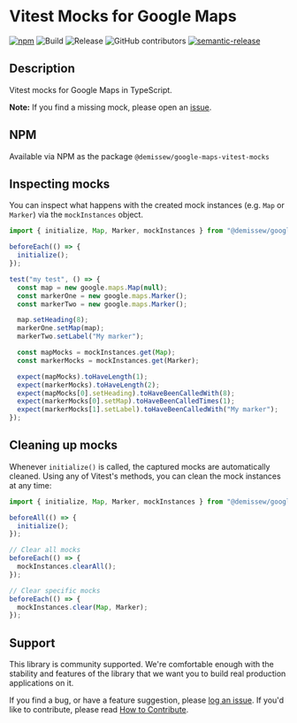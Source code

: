 # Vitest Mocks for Google Maps

[![npm](https://img.shields.io/npm/v/@demissew/google-maps-vitest-mocks)](https://www.npmjs.com/package/@demissew/google-maps-vitest-mocks)
![Build](https://github.com/demissew/google-maps-vitest-mocks/workflows/Test/badge.svg)
![Release](https://github.com/demissew/google-maps-vitest-mocks/workflows/Release/badge.svg)
![GitHub contributors](https://img.shields.io/github/contributors/demissew/google-maps-vitest-mocks?color=green)
[![semantic-release](https://img.shields.io/badge/%20%20%F0%9F%93%A6%F0%9F%9A%80-semantic--release-e10079.svg)](https://github.com/semantic-release/semantic-release)


## Description

Vitest mocks for Google Maps in TypeScript.

**Note:** If you find a missing mock, please open an [issue][issues].

## NPM

Available via NPM as the package `@demissew/google-maps-vitest-mocks`

## Inspecting mocks

You can inspect what happens with the created mock instances (e.g. `Map` or `Marker`) via the `mockInstances` object.

```ts
import { initialize, Map, Marker, mockInstances } from "@demissew/google-maps-vitest-mocks";

beforeEach(() => {
  initialize();
});

test("my test", () => {
  const map = new google.maps.Map(null);
  const markerOne = new google.maps.Marker();
  const markerTwo = new google.maps.Marker();

  map.setHeading(8);
  markerOne.setMap(map);
  markerTwo.setLabel("My marker");

  const mapMocks = mockInstances.get(Map);
  const markerMocks = mockInstances.get(Marker);

  expect(mapMocks).toHaveLength(1);
  expect(markerMocks).toHaveLength(2);
  expect(mapMocks[0].setHeading).toHaveBeenCalledWith(8);
  expect(markerMocks[0].setMap).toHaveBeenCalledTimes(1);
  expect(markerMocks[1].setLabel).toHaveBeenCalledWith("My marker");
});
```

## Cleaning up mocks

Whenever `initialize()` is called, the captured mocks are automatically cleaned. Using any of Vitest's methods, you can clean the mock instances at any time:

```ts
import { initialize, Map, Marker, mockInstances } from "@demissew/google-maps-vitest-mocks";

beforeAll(() => {
  initialize();
});

// Clear all mocks
beforeEach(() => {
  mockInstances.clearAll();
});

// Clear specific mocks
beforeEach(() => {
  mockInstances.clear(Map, Marker);
});
```

## Support

This library is community supported. We're comfortable enough with the stability and features of
the library that we want you to build real production applications on it.

If you find a bug, or have a feature suggestion, please [log an issue][issues]. If you'd like to
contribute, please read [How to Contribute][contrib].

[issues]: https://github.com/demissew/google-maps-vitest-mocks/issues
[contrib]: CONTRIBUTING.md
